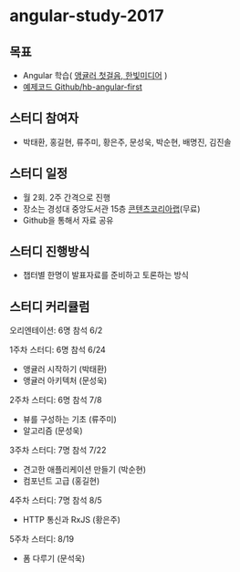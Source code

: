 
angular-study-2017
===========

## 목표
  - Angular 학습( [앵귤러 첫걸음, 한빛미디어](http://book.naver.com/bookdb/book_detail.nhn?bid=12096305) )
  - [예제코드 Github/hb-angular-first](https://github.com/not-for-me/hb-angular-first)

## 스터디 참여자
  - 박태환, 홍길현, 류주미, 황은주, 문성욱, 박순현, 배명진, 김진솔

## 스터디 일정
  - 월 2회. 2주 간격으로 진행
  - 장소는 경성대 중앙도서관 15층 [콘텐츠코리아랩](http://map.naver.com/local/siteview.nhn?code=11592587)(무료)
  - Github을 통해서 자료 공유

## 스터디 진행방식
  - 챕터별 한명이 발표자료를 준비하고 토론하는 방식

## 스터디 커리큘럼
 오리엔테이션: 6명 참석 6/2

 1주차 스터디: 6명 참석  6/24
   - 앵귤러 시작하기 (박태환)
   - 앵귤러 아키텍처 (문성욱)

 2주차 스터디: 6명 참석 7/8
   - 뷰를 구성하는 기초 (류주미)
   - 알고리즘 (문성욱)

 3주차 스터디: 7명 참석 7/22
   - 견고한 애플리케이션 만들기 (박순현)
   - 컴포넌트 고급 (홍길현)

 4주차 스터디: 7명 참석 8/5
   - HTTP 통신과 RxJS (황은주)

 5주차 스터디: 8/19
   - 폼 다루기  (문석욱)
